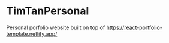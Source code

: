 # TimTanPersonal
Personal porfolio website
built on top of https://react-portfolio-template.netlify.app/
